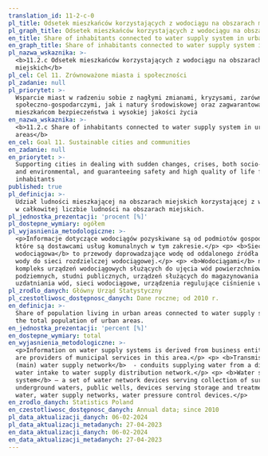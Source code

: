 ```yaml
---
translation_id: 11-2-c-0
pl_title: Odsetek mieszkańców korzystających z wodociągu na obszarach miejskich
pl_graph_title: Odsetek mieszkańców korzystających z wodociągu na obszarach miejskich
en_title: Share of inhabitants connected to water supply system in urban areas
en_graph_title: Share of inhabitants connected to water supply system in urban areas
pl_nazwa_wskaznika: >-
  <b>11.2.c Odsetek mieszkańców korzystających z wodociągu na obszarach
  miejskich</b>
pl_cel: Cel 11. Zrównoważone miasta i społeczności
pl_zadanie: null
pl_priorytet: >-
  Wsparcie miast w radzeniu sobie z nagłymi zmianami, kryzysami, zarówno
  społeczno-gospodarczymi, jak i natury środowiskowej oraz zagwarantowanie
  mieszkańcom bezpieczeństwa i wysokiej jakości życia
en_nazwa_wskaznika: >-
  <b>11.2.c Share of inhabitants connected to water supply system in urban
  areas</b>
en_cel: Goal 11. Sustainable cities and communities
en_zadanie: null
en_priorytet: >-
  Supporting cities in dealing with sudden changes, crises, both socio-economic
  and environmental, and guaranteeing safety and high quality of life for
  inhabitants
published: true
pl_definicja: >-
  Udział ludności mieszkającej na obszarach miejskich korzystającej z wodociągu
  w całkowitej liczbie ludności na obszarach miejskich.
pl_jednostka_prezentacji: 'procent [%]'
pl_dostepne_wymiary: ogółem
pl_wyjasnienia_metodologiczne: >-
  <p>Informacje dotyczące wodociągów pozyskiwane są od podmiotów gospodarczych,
  które są dostawcami usług komunalnych w tym zakresie.</p> <p> <b>Sieć
  wodociągowa</b> to przewody doprowadzające wodę od oddalonego źródła ujęcia
  wody do sieci rozdzielczej wodociągowej.</p> <p> <b>Wodociągami</b> nazywamy
  kompleks urządzeń wodociągowych służących do ujęcia wód powierzchniowych i
  podziemnych, studni publicznych, urządzeń służących do magazynowania i
  uzdatniania wód, sieci wodociągowe, urządzenia regulujące ciśnienie wody.</p>
pl_zrodlo_danych: Główny Urząd Statystyczny
pl_czestotliwosc_dostępnosc_danych: Dane roczne; od 2010 r.
en_definicja: >-
  Share of population living in urban areas connected to water supply system in
  the total population of urban areas.
en_jednostka_prezentacji: 'percent [%]'
en_dostepne_wymiary: total
en_wyjasnienia_metodologiczne: >-
  <p>Information on water supply systems is derived from business entities that
  are providers of municipal services in this area.</p> <p> <b>Transmission
  (main) water supply network</b>  - conduits supplying water from a distant
  water intake to water supply distribution network.</p> <p> <b>Water supply
  system</b> – a set of water network devices serving collection of surface and
  underground waters, public wells, devices serving storage and treatment of
  water, water supply networks, water pressure control devices.</p>
en_zrodlo_danych: Statistics Poland
en_czestotliwosc_dostępnosc_danych: Annual data; since 2010
pl_data_aktualizacji_danych: 06-02-2024
pl_data_aktualizacji_metadanych: 27-04-2023
en_data_aktualizacji_danych: 06-02-2024
en_data_aktualizacji_metadanych: 27-04-2023
---
```

